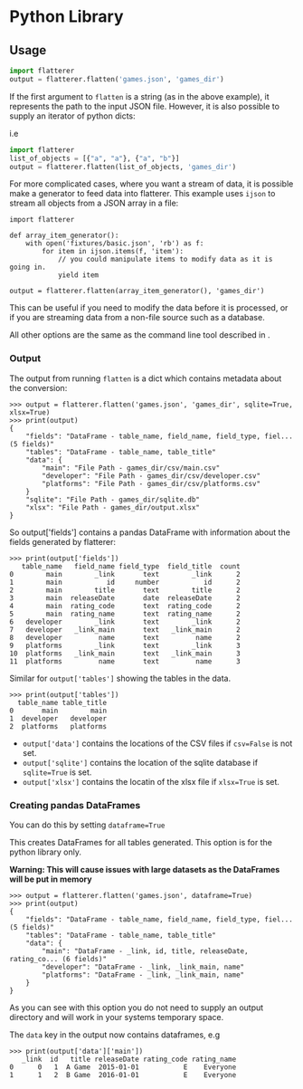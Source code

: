 # Python Library

## Usage 

```python
import flatterer
output = flatterer.flatten('games.json', 'games_dir')
```

If the first argument to `flatten` is a string (as in the above example), it represents the path to the input JSON file.  However, it is also possible to supply an iterator of python dicts:

i.e
```python
import flatterer
list_of_objects = [{"a", "a"}, {"a", "b"}]
output = flatterer.flatten(list_of_objects, 'games_dir')
```

For more complicated cases, where you want a stream of data, it is possible make a generator to feed data into flatterer.  This example uses `ijson` to stream all objects from a JSON array in a file:

```
import flatterer

def array_item_generator():
    with open('fixtures/basic.json', 'rb') as f:
        for item in ijson.items(f, 'item'):
            // you could manipulate items to modify data as it is going in.
            yield item

output = flatterer.flatten(array_item_generator(), 'games_dir')
```

This can be useful if you need to modify the data before it is processed, or if you are streaming data from a non-file source such as a database.

All other options are the same as the command line tool described in [](options#option-reference).

### Output

The output from running `flatten` is a dict which contains metadata about the conversion:

```
>>> output = flatterer.flatten('games.json', 'games_dir', sqlite=True, xlsx=True)
>>> print(output)
{
    "fields": "DataFrame - table_name, field_name, field_type, fiel... (5 fields)"
    "tables": "DataFrame - table_name, table_title"
    "data": {
        "main": "File Path - games_dir/csv/main.csv"
        "developer": "File Path - games_dir/csv/developer.csv"
        "platforms": "File Path - games_dir/csv/platforms.csv"
    }
    "sqlite": "File Path - games_dir/sqlite.db"
    "xlsx": "File Path - games_dir/output.xlsx"
}
```

So output['fields'] contains a pandas DataFrame with information about the fields generated by flatterer:

```
>>> print(output['fields'])
   table_name   field_name field_type  field_title  count
0        main        _link       text        _link      2
1        main           id     number           id      2
2        main        title       text        title      2
3        main  releaseDate       date  releaseDate      2
4        main  rating_code       text  rating_code      2
5        main  rating_name       text  rating_name      2
6   developer        _link       text        _link      2
7   developer   _link_main       text   _link_main      2
8   developer         name       text         name      2
9   platforms        _link       text        _link      3
10  platforms   _link_main       text   _link_main      3
11  platforms         name       text         name      3
```

Similar for `output['tables']` showing the tables in the data.

```
>>> print(output['tables'])
  table_name table_title
0       main        main
1  developer   developer
2  platforms   platforms
```

- `output['data']` contains the locations of the CSV files if `csv=False` is not set.
- `output['sqlite']` contains the location of the sqlite database if `sqlite=True` is set.
- `output['xlsx']` contains the locatin of the xlsx file if `xlsx=True` is set.


### Creating pandas DataFrames

You can do this by setting `dataframe=True` 

This creates DataFrames for all tables generated. This option is for the python library only.

**Warning: This will cause issues with large datasets as the DataFrames will be put in memory**

```
>>> output = flatterer.flatten('games.json', dataframe=True)
>>> print(output)
{
    "fields": "DataFrame - table_name, field_name, field_type, fiel... (5 fields)"
    "tables": "DataFrame - table_name, table_title"
    "data": {
        "main": "DataFrame - _link, id, title, releaseDate, rating_co... (6 fields)"
        "developer": "DataFrame - _link, _link_main, name"
        "platforms": "DataFrame - _link, _link_main, name"
    }
}
```
As you can see with this option you do not need to supply an output directory and will work in your systems temporary space.

The `data` key in the output now contains dataframes, e.g

```
>>> print(output['data']['main'])
   _link  id   title releaseDate rating_code rating_name
0      0   1  A Game  2015-01-01           E    Everyone
1      1   2  B Game  2016-01-01           E    Everyone
```